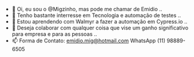 - 👋 Oi, eu sou o @Migzinho, mas pode me chamar de Emidio ..
- 👀 Tenho bastante interresse em Tecnologia e automação de testes ..
- 🌱 Estou aprendendo com Walmyr a fazer a automação em Cypress.io ..
- 💞️ Deseja colaborar com qualquer coisa que vise um ganho significativo para empresa e para as pessoas ..
- 📫 Forma de Contato:
      emidio.mig@hotmail.com
      WhatsApp (11) 98889-6505
<!---
Migzinho/Migzinho is a ✨ special ✨ repository because its `README.md` (this file) appears on your GitHub profile.
You can click the Preview link to take a look at your changes.
--->

